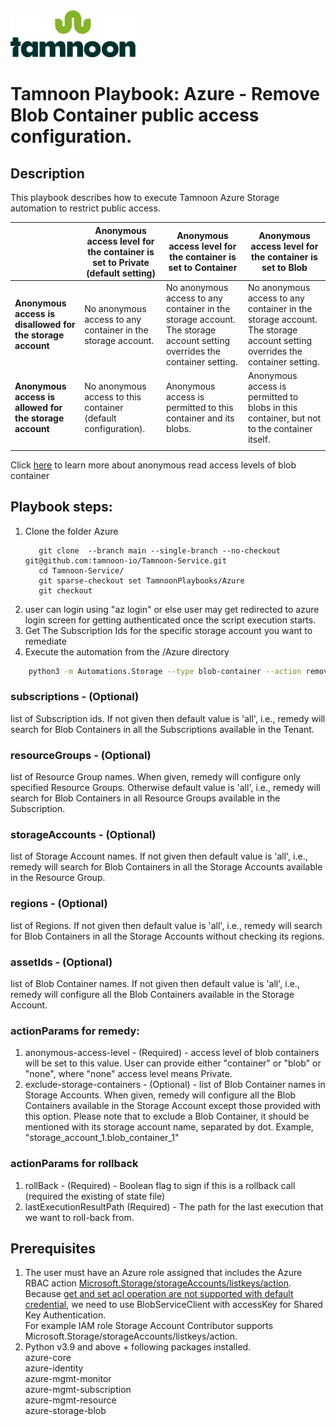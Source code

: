 
<img src="../../../images/icons/Tamnoon.png" width="200"/>

# Tamnoon Playbook: Azure  - Remove Blob Container public access configuration.

## Description
This playbook describes how to execute Tamnoon Azure Storage automation to restrict public access.

|                                                        | Anonymous access level for the container is set to Private (default setting) | Anonymous access level for the container is set to Container                                                              | Anonymous access level for the container is set to Blob                                                                   |
|--------------------------------------------------------|------------------------------------------------------------------------------|---------------------------------------------------------------------------------------------------------------------------|---------------------------------------------------------------------------------------------------------------------------|
| **Anonymous access is disallowed for the storage account** | No anonymous access to any container in the storage account.                 | No anonymous access to any container in the storage account. The storage account setting overrides the container setting. | No anonymous access to any container in the storage account. The storage account setting overrides the container setting. |
| **Anonymous access is allowed for the storage account**    | No anonymous access to this container (default configuration).               | Anonymous access is permitted to this container and its blobs.                                                            | Anonymous access is permitted to blobs in this container, but not to the container itself.                                |
|                                                        |                                                                              |                                                                                                                           |                                                                                                                           |

Click [here](https://learn.microsoft.com/en-us/azure/storage/blobs/anonymous-read-access-configure?tabs=portal) to learn more about anonymous read access levels of blob container 

## Playbook steps:
1. Clone the folder Azure
   ``````
      git clone  --branch main --single-branch --no-checkout git@github.com:tamnoon-io/Tamnoon-Service.git
      cd Tamnoon-Service/
      git sparse-checkout set TamnoonPlaybooks/Azure
      git checkout

   ``````  
2. user can login using "az login" or else user may get redirected to azure login screen for getting authenticated once the script execution starts.
3. Get The Subscription Ids for the specific storage account you want to remediate
4. Execute the automation from the /Azure directory

```sh
    python3 -m Automations.Storage --type blob-container --action remove_public_access_storage_containers --subscriptions <comma separated list of subscription ids or all> --resourceGroups <comma separated list of resource groups or all> --storageAccounts <comma separated list of storage accounts or all>  --regions <comma separated list of regions or all> --assetIds <comma separated list of blob containers or all> --actionParams <dictionary with the specific action params> --dryRun
```


### subscriptions - (Optional)
list of Subscription ids. If not given then default value is 'all', i.e., remedy will search for Blob Containers in all the Subscriptions available in the Tenant.  

### resourceGroups - (Optional)
list of Resource Group names. When given, remedy will configure only specified Resource Groups. Otherwise default value is 'all', i.e., remedy will search for Blob Containers in all Resource Groups available in the Subscription. 

### storageAccounts - (Optional)
list of Storage Account names. If not given then default value is 'all', i.e., remedy will search for Blob Containers in all the Storage Accounts available in the Resource Group.

### regions - (Optional)
list of Regions. If not given then default value is 'all', i.e., remedy will search for Blob Containers in all the Storage Accounts without checking its regions.

### assetIds - (Optional)
list of Blob Container names. If not given then default value is 'all', i.e., remedy will configure all the Blob Containers available in the Storage Account.

### actionParams for remedy:
1. anonymous-access-level - (Required) - access level of blob containers will be set to this value.
    User can provide either "container" or "blob" or "none", where "none" access level means Private.
2. exclude-storage-containers - (Optional) - list of Blob Container names in Storage Accounts. When
    given, remedy will configure all the Blob Containers available in the Storage Account except 
    those provided with this option.
    Please note that to exclude a Blob Container, it should be mentioned with its
    storage account name, separated by dot. 
    Example, "storage_account_1.blob_container_1"

### actionParams for rollback
1. rollBack - (Required) - Boolean flag to sign if this is a rollback call (required the existing of state file)
2. lastExecutionResultPath (Required) - The path for the last execution that we want to roll-back from.


## Prerequisites 
1. The user must have an Azure role assigned that includes the Azure RBAC action [Microsoft.Storage/storageAccounts/listkeys/action](https://learn.microsoft.com/en-us/azure/storage/blobs/authorize-data-operations-portal). Because [get and set acl operation are not supported with default credential](https://learn.microsoft.com/en-us/rest/api/storageservices/authorize-with-azure-active-directory#permissions-for-blob-service-operations), we need to use BlobServiceClient with accessKey for Shared Key Authentication.  
    For example IAM role Storage Account Contributor supports Microsoft.Storage/storageAccounts/listkeys/action.   
2. Python v3.9  and above + following packages installed.  
      azure-core  
      azure-identity  
      azure-mgmt-monitor  
      azure-mgmt-subscription  
      azure-mgmt-resource  
      azure-storage-blob  
